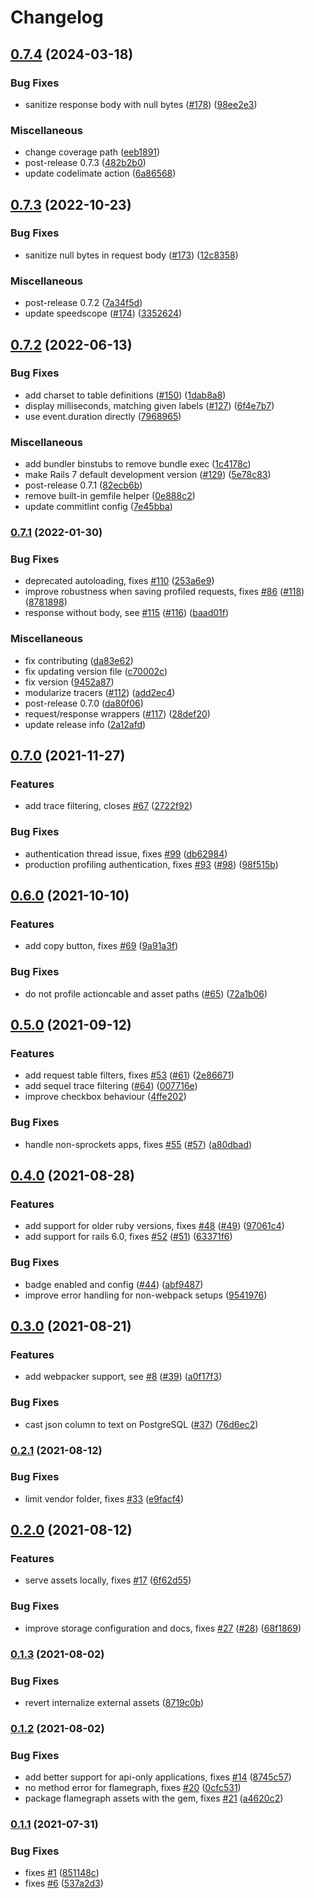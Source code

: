 # Changelog

## [0.7.4](https://github.com/hschne/rails-mini-profiler/compare/v0.7.3...v0.7.4) (2024-03-18)


### Bug Fixes

* sanitize response body with null bytes ([#178](https://github.com/hschne/rails-mini-profiler/issues/178)) ([98ee2e3](https://github.com/hschne/rails-mini-profiler/commit/98ee2e3608562f0628b4653cc9f4b1b489544bc8))


### Miscellaneous

* change coverage path ([eeb1891](https://github.com/hschne/rails-mini-profiler/commit/eeb18914302763003fbc8c3bd0fae55d036e9215))
* post-release 0.7.3 ([482b2b0](https://github.com/hschne/rails-mini-profiler/commit/482b2b0f7cb24dc178283d62fcd266222af48c53))
* update codelimate action ([6a86568](https://github.com/hschne/rails-mini-profiler/commit/6a86568ed7edb4cda4126e36d93af44d71712cf0))

## [0.7.3](https://github.com/hschne/rails-mini-profiler/compare/v0.7.2...v0.7.3) (2022-10-23)


### Bug Fixes

* sanitize null bytes in request body ([#173](https://github.com/hschne/rails-mini-profiler/issues/173)) ([12c8358](https://github.com/hschne/rails-mini-profiler/commit/12c8358c2ced76084d38e750d750732417070e01))


### Miscellaneous

* post-release 0.7.2 ([7a34f5d](https://github.com/hschne/rails-mini-profiler/commit/7a34f5de1567bd63f984e7e9a962422bd29c7f0b))
* update speedscope ([#174](https://github.com/hschne/rails-mini-profiler/issues/174)) ([3352624](https://github.com/hschne/rails-mini-profiler/commit/3352624668dd5e914c44c91971a29dd8b5b7f9b9))

## [0.7.2](https://github.com/hschne/rails-mini-profiler/compare/v0.7.1...v0.7.2) (2022-06-13)


### Bug Fixes

* add charset to table definitions ([#150](https://github.com/hschne/rails-mini-profiler/issues/150)) ([1dab8a8](https://github.com/hschne/rails-mini-profiler/commit/1dab8a873ce2908af5f87039d300d85765a9cd29))
* display milliseconds, matching given labels ([#127](https://github.com/hschne/rails-mini-profiler/issues/127)) ([6f4e7b7](https://github.com/hschne/rails-mini-profiler/commit/6f4e7b762e30a11b027cd3fcdbb799ae9707b4ec))
* use event.duration directly ([7968965](https://github.com/hschne/rails-mini-profiler/commit/7968965d3c234746d0de2c2b407fecfb524aa05d))


### Miscellaneous

* add bundler binstubs to remove bundle exec ([1c4178c](https://github.com/hschne/rails-mini-profiler/commit/1c4178c76e94fa764e0f4d2bad81348a719f5d68))
* make Rails 7 default development version ([#129](https://github.com/hschne/rails-mini-profiler/issues/129)) ([5e78c83](https://github.com/hschne/rails-mini-profiler/commit/5e78c83cf6941d9f2ed9ccf7951a8ccea2c62510))
* post-release 0.7.1 ([82ecb6b](https://github.com/hschne/rails-mini-profiler/commit/82ecb6b429f9b944dbc48596dc19578998149d9b))
* remove built-in gemfile helper ([0e888c2](https://github.com/hschne/rails-mini-profiler/commit/0e888c25ce8d2a5c048a85ddda35f49d3e1045bc))
* update commitlint config ([7e45bba](https://github.com/hschne/rails-mini-profiler/commit/7e45bba5b60a579822445025000ae9625c41e053))

### [0.7.1](https://github.com/hschne/rails-mini-profiler/compare/v0.7.0...v0.7.1) (2022-01-30)


### Bug Fixes

* deprecated autoloading, fixes [#110](https://github.com/hschne/rails-mini-profiler/issues/110) ([253a6e9](https://github.com/hschne/rails-mini-profiler/commit/253a6e9384047b06910f5b439c4b1a7354bfcfaa))
* improve robustness when saving profiled requests, fixes [#86](https://github.com/hschne/rails-mini-profiler/issues/86) ([#118](https://github.com/hschne/rails-mini-profiler/issues/118)) ([8781898](https://github.com/hschne/rails-mini-profiler/commit/87818981d6af08c56729695def04d7232c00bfcd))
* response without body, see [#115](https://github.com/hschne/rails-mini-profiler/issues/115) ([#116](https://github.com/hschne/rails-mini-profiler/issues/116)) ([baad01f](https://github.com/hschne/rails-mini-profiler/commit/baad01f4009a91353577c09c48a2a64b8e2b3227))


### Miscellaneous

* fix contributing ([da83e62](https://github.com/hschne/rails-mini-profiler/commit/da83e62d7e44fab998b13f2682a070081731c7c3))
* fix updating version file ([c70002c](https://github.com/hschne/rails-mini-profiler/commit/c70002cb8bfe63259430053fcb0463a97be19223))
* fix version ([9452a87](https://github.com/hschne/rails-mini-profiler/commit/9452a87b0143c2ce7d0e0c1320f1d17e847c3547))
* modularize tracers ([#112](https://github.com/hschne/rails-mini-profiler/issues/112)) ([add2ec4](https://github.com/hschne/rails-mini-profiler/commit/add2ec4647609f442bc4c78b68524bfacf617738))
* post-release 0.7.0 ([da80f06](https://github.com/hschne/rails-mini-profiler/commit/da80f06509303e12a9ea74e5befadd1274893302))
* request/response wrappers ([#117](https://github.com/hschne/rails-mini-profiler/issues/117)) ([28def20](https://github.com/hschne/rails-mini-profiler/commit/28def20213bbb534493b69ee4c8baeeb907354ff))
* update release info ([2a12afd](https://github.com/hschne/rails-mini-profiler/commit/2a12afd3d65183c9f90037279ae59464e3ef201c))

## [0.7.0](https://www.github.com/hschne/rails-mini-profiler/compare/v0.6.0...v0.7.0) (2021-11-27)


### Features

* add trace filtering, closes [#67](https://www.github.com/hschne/rails-mini-profiler/issues/67) ([2722f92](https://www.github.com/hschne/rails-mini-profiler/commit/2722f92b8c7dad14b89a64716b28dc6a960b0992))


### Bug Fixes

* authentication thread issue, fixes [#99](https://www.github.com/hschne/rails-mini-profiler/issues/99) ([db62984](https://www.github.com/hschne/rails-mini-profiler/commit/db62984cf306b94db4c97808f303b0d3959b4afd))
* production profiling authentication, fixes [#93](https://www.github.com/hschne/rails-mini-profiler/issues/93) ([#98](https://www.github.com/hschne/rails-mini-profiler/issues/98)) ([98f515b](https://www.github.com/hschne/rails-mini-profiler/commit/98f515b8519b88cb2383b22e5cd5762ccf831cdb))

## [0.6.0](https://www.github.com/hschne/rails-mini-profiler/compare/v0.5.0...v0.6.0) (2021-10-10)


### Features

* add copy button, fixes [#69](https://www.github.com/hschne/rails-mini-profiler/issues/69) ([9a91a3f](https://www.github.com/hschne/rails-mini-profiler/commit/9a91a3f70b35bc7bc96cb3a56116aa35c0d9d8a3))


### Bug Fixes

* do not profile actioncable and asset paths ([#65](https://www.github.com/hschne/rails-mini-profiler/issues/65)) ([72a1b06](https://www.github.com/hschne/rails-mini-profiler/commit/72a1b069b4fddedc81b40ce6b9528ea7b1852279))

## [0.5.0](https://www.github.com/hschne/rails-mini-profiler/compare/v0.4.0...v0.5.0) (2021-09-12)


### Features

* add request table filters, fixes [#53](https://www.github.com/hschne/rails-mini-profiler/issues/53) ([#61](https://www.github.com/hschne/rails-mini-profiler/issues/61)) ([2e86671](https://www.github.com/hschne/rails-mini-profiler/commit/2e86671c58bf3a451c5a813495693aec782725c8))
* add sequel trace filtering ([#64](https://www.github.com/hschne/rails-mini-profiler/issues/64)) ([007716e](https://www.github.com/hschne/rails-mini-profiler/commit/007716e8279d39511b8652f05f3cbedc723d09bb))
* improve checkbox behaviour ([4ffe202](https://www.github.com/hschne/rails-mini-profiler/commit/4ffe202149f48c73b20742094c84d310157baccf))


### Bug Fixes

* handle non-sprockets apps, fixes [#55](https://www.github.com/hschne/rails-mini-profiler/issues/55) ([#57](https://www.github.com/hschne/rails-mini-profiler/issues/57)) ([a80dbad](https://www.github.com/hschne/rails-mini-profiler/commit/a80dbad6505a5ad1ae8c737f80f586a3e5a7b10e))

## [0.4.0](https://www.github.com/hschne/rails-mini-profiler/compare/v0.3.0...v0.4.0) (2021-08-28)


### Features

* add support for older ruby versions, fixes [#48](https://www.github.com/hschne/rails-mini-profiler/issues/48) ([#49](https://www.github.com/hschne/rails-mini-profiler/issues/49)) ([97061c4](https://www.github.com/hschne/rails-mini-profiler/commit/97061c478da59f02975d88e2883e4a0e3bad4ef5))
* add support for rails 6.0, fixes [#52](https://www.github.com/hschne/rails-mini-profiler/issues/52) ([#51](https://www.github.com/hschne/rails-mini-profiler/issues/51)) ([63371f6](https://www.github.com/hschne/rails-mini-profiler/commit/63371f6558cb6009ff73a56a7f0e0fa3bccc46cd))


### Bug Fixes

* badge enabled and config ([#44](https://www.github.com/hschne/rails-mini-profiler/issues/44)) ([abf9487](https://www.github.com/hschne/rails-mini-profiler/commit/abf948711dcb1d82cbc02f342c2997d4b3c2e6d4))
* improve error handling for non-webpack setups ([9541976](https://www.github.com/hschne/rails-mini-profiler/commit/954197601531bd9bd3704db2c6a463e69e5b5819))

## [0.3.0](https://www.github.com/hschne/rails-mini-profiler/compare/v0.2.1...v0.3.0) (2021-08-21)


### Features

* add webpacker support, see [#8](https://www.github.com/hschne/rails-mini-profiler/issues/8) ([#39](https://www.github.com/hschne/rails-mini-profiler/issues/39)) ([a0f17f3](https://www.github.com/hschne/rails-mini-profiler/commit/a0f17f3088307474d7428fc8487c51fb2f0746cf))


### Bug Fixes

* cast json column to text on PostgreSQL ([#37](https://www.github.com/hschne/rails-mini-profiler/issues/37)) ([76d6ec2](https://www.github.com/hschne/rails-mini-profiler/commit/76d6ec209fb1f6a04e3e46e3c7d1f3c6ed369fdf))

### [0.2.1](https://www.github.com/hschne/rails-mini-profiler/compare/v0.2.0...v0.2.1) (2021-08-12)


### Bug Fixes

* limit vendor folder, fixes [#33](https://www.github.com/hschne/rails-mini-profiler/issues/33) ([e9facf4](https://www.github.com/hschne/rails-mini-profiler/commit/e9facf4c583a4742b162b9da177d443ef11adf08))

## [0.2.0](https://www.github.com/hschne/rails-mini-profiler/compare/v0.1.3...v0.2.0) (2021-08-12)


### Features

* serve assets locally, fixes [#17](https://www.github.com/hschne/rails-mini-profiler/issues/17) ([6f62d55](https://www.github.com/hschne/rails-mini-profiler/commit/6f62d5584f934e7e61fd0735c4ab00718f1be6c3))


### Bug Fixes

* improve storage configuration and docs, fixes [#27](https://www.github.com/hschne/rails-mini-profiler/issues/27) ([#28](https://www.github.com/hschne/rails-mini-profiler/issues/28)) ([68f1869](https://www.github.com/hschne/rails-mini-profiler/commit/68f18690b4f805f6826a5cacea60cd411089bc3e))

### [0.1.3](https://www.github.com/hschne/rails-mini-profiler/compare/v0.1.2...v0.1.3) (2021-08-02)


### Bug Fixes

* revert internalize external assets ([8719c0b](https://www.github.com/hschne/rails-mini-profiler/commit/8719c0b8bcb0babd42d322969fbbd5bbcdd9abeb))

### [0.1.2](https://www.github.com/hschne/rails-mini-profiler/compare/v0.1.1...v0.1.2) (2021-08-02)


### Bug Fixes

* add better support for api-only applications, fixes [#14](https://www.github.com/hschne/rails-mini-profiler/issues/14) ([8745c57](https://www.github.com/hschne/rails-mini-profiler/commit/8745c57f37218b24e097c1b1b323b7aeb52d03af))
* no method error for flamegraph, fixes [#20](https://www.github.com/hschne/rails-mini-profiler/issues/20) ([0cfc531](https://www.github.com/hschne/rails-mini-profiler/commit/0cfc531865ffc3a0086dc4d8671c4ca766c89481))
* package flamegraph assets with the gem, fixes [#21](https://www.github.com/hschne/rails-mini-profiler/issues/21) ([a4620c2](https://www.github.com/hschne/rails-mini-profiler/commit/a4620c2d912f11fa7fefc6d2b5b36d97789479e3))

### [0.1.1](https://www.github.com/hschne/rails-mini-profiler/compare/v0.1.0...v0.1.1) (2021-07-31)


### Bug Fixes

* fixes [#1](https://www.github.com/hschne/rails-mini-profiler/issues/1) ([851148c](https://www.github.com/hschne/rails-mini-profiler/commit/851148cd445f3ebb335c350b3f9a301240cc2831))
* fixes [#6](https://www.github.com/hschne/rails-mini-profiler/issues/6) ([537a2d3](https://www.github.com/hschne/rails-mini-profiler/commit/537a2d32c991d8f1b75c4393f3d36078010e2585))
